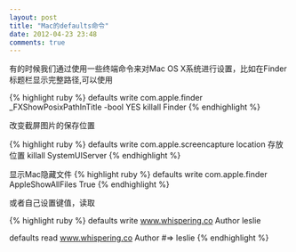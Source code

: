 ```yaml
---
layout: post
title: "Mac的defaults命令"
date: 2012-04-23 23:48
comments: true
---
```

有的时候我们通过使用一些终端命令来对Mac OS X系统进行设置，比如在Finder标题栏显示完整路径,可以使用

{% highlight ruby %}
defaults write com.apple.finder _FXShowPosixPathInTitle -bool YES
killall Finder
{% endhighlight %}

改变截屏图片的保存位置

{% highlight ruby %}
defaults write com.apple.screencapture location 存放位置
killall SystemUIServer
{% endhighlight %}

显示Mac隐藏文件
{% highlight ruby %}
defaults write com.apple.finder AppleShowAllFiles True
{% endhighlight %}

或者自己设置键值，读取

{% highlight ruby %}
defaults write www.whispering.co Author leslie

defaults read www.whispering.co Author
#=> leslie
{% endhighlight %}
